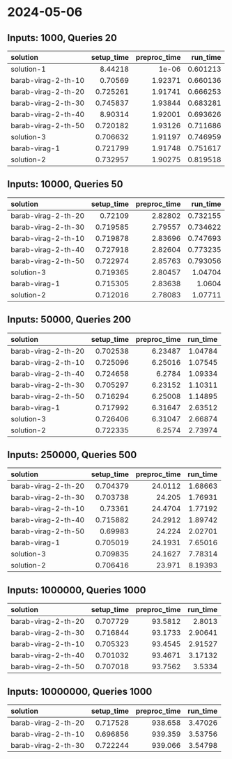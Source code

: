 # 2024-05-06

## Inputs: 1000, Queries 20

| solution            |   setup_time |   preproc_time |   run_time |
|:--------------------|-------------:|---------------:|-----------:|
| solution-1          |     8.44218  |        1e-06   |   0.601213 |
| barab-virag-2-th-10 |     0.70569  |        1.92371 |   0.660136 |
| barab-virag-2-th-20 |     0.725261 |        1.91741 |   0.666253 |
| barab-virag-2-th-30 |     0.745837 |        1.93844 |   0.683281 |
| barab-virag-2-th-40 |     8.90314  |        1.92001 |   0.693626 |
| barab-virag-2-th-50 |     0.720182 |        1.93126 |   0.711686 |
| solution-3          |     0.706632 |        1.91197 |   0.746959 |
| barab-virag-1       |     0.721799 |        1.91748 |   0.751617 |
| solution-2          |     0.732957 |        1.90275 |   0.819518 |

## Inputs: 10000, Queries 50

| solution            |   setup_time |   preproc_time |   run_time |
|:--------------------|-------------:|---------------:|-----------:|
| barab-virag-2-th-20 |     0.72109  |        2.82802 |   0.732155 |
| barab-virag-2-th-30 |     0.719585 |        2.79557 |   0.734622 |
| barab-virag-2-th-10 |     0.719878 |        2.83696 |   0.747693 |
| barab-virag-2-th-40 |     0.727918 |        2.82604 |   0.773235 |
| barab-virag-2-th-50 |     0.722974 |        2.85763 |   0.793056 |
| solution-3          |     0.719365 |        2.80457 |   1.04704  |
| barab-virag-1       |     0.715305 |        2.83638 |   1.0604   |
| solution-2          |     0.712016 |        2.78083 |   1.07711  |

## Inputs: 50000, Queries 200

| solution            |   setup_time |   preproc_time |   run_time |
|:--------------------|-------------:|---------------:|-----------:|
| barab-virag-2-th-20 |     0.702538 |        6.23487 |    1.04784 |
| barab-virag-2-th-10 |     0.725096 |        6.25016 |    1.07545 |
| barab-virag-2-th-40 |     0.724658 |        6.2784  |    1.09334 |
| barab-virag-2-th-30 |     0.705297 |        6.23152 |    1.10311 |
| barab-virag-2-th-50 |     0.716294 |        6.25008 |    1.14895 |
| barab-virag-1       |     0.717992 |        6.31647 |    2.63512 |
| solution-3          |     0.726406 |        6.31047 |    2.66874 |
| solution-2          |     0.722335 |        6.2574  |    2.73974 |

## Inputs: 250000, Queries 500

| solution            |   setup_time |   preproc_time |   run_time |
|:--------------------|-------------:|---------------:|-----------:|
| barab-virag-2-th-20 |     0.704379 |        24.0112 |    1.68663 |
| barab-virag-2-th-30 |     0.703738 |        24.205  |    1.76931 |
| barab-virag-2-th-10 |     0.73361  |        24.4704 |    1.77192 |
| barab-virag-2-th-40 |     0.715882 |        24.2912 |    1.89742 |
| barab-virag-2-th-50 |     0.69983  |        24.224  |    2.02701 |
| barab-virag-1       |     0.705019 |        24.1931 |    7.65016 |
| solution-3          |     0.709835 |        24.1627 |    7.78314 |
| solution-2          |     0.706416 |        23.971  |    8.19393 |

## Inputs: 1000000, Queries 1000

| solution            |   setup_time |   preproc_time |   run_time |
|:--------------------|-------------:|---------------:|-----------:|
| barab-virag-2-th-20 |     0.707729 |        93.5812 |    2.8013  |
| barab-virag-2-th-30 |     0.716844 |        93.1733 |    2.90641 |
| barab-virag-2-th-10 |     0.705323 |        93.4545 |    2.91527 |
| barab-virag-2-th-40 |     0.701032 |        93.4671 |    3.17132 |
| barab-virag-2-th-50 |     0.707018 |        93.7562 |    3.5334  |

## Inputs: 10000000, Queries 1000

| solution            |   setup_time |   preproc_time |   run_time |
|:--------------------|-------------:|---------------:|-----------:|
| barab-virag-2-th-20 |     0.717528 |        938.658 |    3.47026 |
| barab-virag-2-th-10 |     0.696856 |        939.359 |    3.53756 |
| barab-virag-2-th-30 |     0.722244 |        939.066 |    3.54798 |